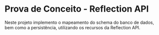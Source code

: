 # Prova de Conceito - Reflection API

Neste projeto implemento o mapeamento do schema do banco de dados, bem como a persistência, utilizando os recursos da Reflection API.
